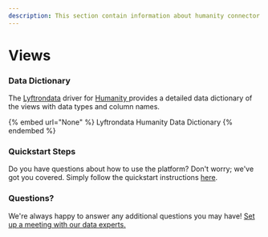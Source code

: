 ```yaml
---
description: This section contain information about humanity connector views information
---
```


# Views

### Data Dictionary

The [Lyftrondata](https://www.lyftrondata.com/) driver for [Humanity](None/)[ ](https://www.lyftrondata.com/integration/humanity/)provides a detailed data dictionary of the views with data types and column names.

{% embed url="None" %}
Lyftrondata Humanity Data Dictionary
{% endembed %}

### Quickstart Steps

Do you have questions about how to use the platform? Don't worry; we've got you covered. Simply follow the quickstart instructions [here](../README.md).

### Questions? <a href="#questions" id="questions"></a>

We're always happy to answer any additional questions you may have! [Set up a meeting with our data experts.](https://www.lyftrondata.com/book-a-meeting/)


